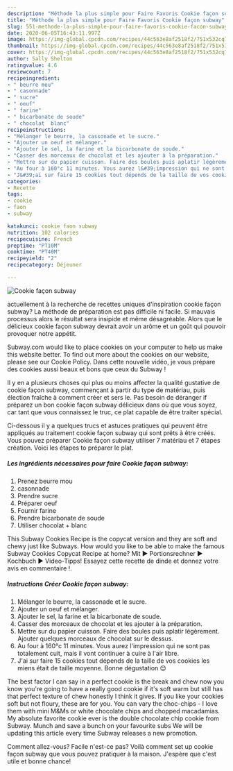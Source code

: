 ```yaml
---
description: "Méthode la plus simple pour Faire Favoris Cookie façon subway"
title: "Méthode la plus simple pour Faire Favoris Cookie façon subway"
slug: 551-methode-la-plus-simple-pour-faire-favoris-cookie-facon-subway
date: 2020-06-05T16:43:11.997Z
image: https://img-global.cpcdn.com/recipes/44c563e8af2518f2/751x532cq70/cookie-facon-subway-photo-principale-de-la-recette.jpg
thumbnail: https://img-global.cpcdn.com/recipes/44c563e8af2518f2/751x532cq70/cookie-facon-subway-photo-principale-de-la-recette.jpg
cover: https://img-global.cpcdn.com/recipes/44c563e8af2518f2/751x532cq70/cookie-facon-subway-photo-principale-de-la-recette.jpg
author: Sally Shelton
ratingvalue: 4.6
reviewcount: 7
recipeingredient:
- " beurre mou"
- " casonnade"
- " sucre"
- " oeuf"
- " farine"
- " bicarbonate de soude"
- " chocolat  blanc"
recipeinstructions:
- "Mélanger le beurre, la cassonade et le sucre."
- "Ajouter un oeuf et mélanger."
- "Ajouter le sel, la farine et la bicarbonate de soude."
- "Casser des morceaux de chocolat et les ajouter à la préparation."
- "Mettre sur du papier cuisson. Faire des boules puis aplatir légèrement. Ajouter quelques morceaux de chocolat sur le dessus."
- "Au four à 160°c 11 minutes. Vous aurez l&#39;impression qui ne sont pas totalement cuit, mais il vont continuer à cuire à l&#39;air libre."
- "J&#39;ai sur faire 15 cookies tout dépends de la taille de vos cookies les miens était de taille moyenne. Bonne dégustation 😊"
categories:
- Recette
tags:
- cookie
- faon
- subway

katakunci: cookie faon subway 
nutrition: 102 calories
recipecuisine: French
preptime: "PT10M"
cooktime: "PT40M"
recipeyield: "2"
recipecategory: Déjeuner

---
```



![Cookie façon subway](https://img-global.cpcdn.com/recipes/44c563e8af2518f2/751x532cq70/cookie-facon-subway-photo-principale-de-la-recette.jpg)

actuellement à la recherche de recettes uniques d'inspiration cookie façon subway? La méthode de préparation est pas difficile ni facile. Si mauvais processus alors le résultat sera insipide et même désagréable. Alors que le délicieux cookie façon subway devrait avoir un arôme et un goût qui pouvoir provoquer notre appétit.

Subway.com would like to place cookies on your computer to help us make this website better. To find out more about the cookies on our website, please see our Cookie Policy. Dans cette nouvelle vidéo, je vous prépare des cookies aussi beaux et bons que ceux du Subway !

Il y en a plusieurs choses qui plus ou moins affecter la qualité gustative de cookie façon subway, commençant à partir du type de matériau, puis élection fraîche à comment créer et sers le. Pas besoin de déranger if préparez un bon cookie façon subway délicieux dans où que vous soyez, car tant que vous connaissez le truc, ce plat capable de être traiter spécial.


Ci-dessous il y a quelques trucs et astuces pratiques qui peuvent être appliqués au traitement cookie façon subway qui sont prêts à être créés. Vous pouvez préparer Cookie façon subway utiliser 7 matériau et 7 étapes création. Voici les étapes to préparer le plat.

<!--inarticleads1-->

##### Les ingrédients nécessaires pour faire Cookie façon subway:

1. Prenez  beurre mou
1.   casonnade
1. Prendre  sucre
1. Préparer  oeuf
1. Fournir  farine
1. Prendre  bicarbonate de soude
1. Utiliser  chocolat + blanc


This Subway Cookies Recipe is the copycat version and they are soft and chewy just like Subways. How would you like to be able to make the famous Subway Cookies Copycat Recipe at home? Mit ► Portionsrechner ► Kochbuch ► Video-Tipps! Essayez cette recette de dinde et donnez votre avis en commentaire !. 

<!--inarticleads2-->

##### Instructions Créer Cookie façon subway:

1. Mélanger le beurre, la cassonade et le sucre.
1. Ajouter un oeuf et mélanger.
1. Ajouter le sel, la farine et la bicarbonate de soude.
1. Casser des morceaux de chocolat et les ajouter à la préparation.
1. Mettre sur du papier cuisson. Faire des boules puis aplatir légèrement. Ajouter quelques morceaux de chocolat sur le dessus.
1. Au four à 160°c 11 minutes. Vous aurez l&#39;impression qui ne sont pas totalement cuit, mais il vont continuer à cuire à l&#39;air libre.
1. J&#39;ai sur faire 15 cookies tout dépends de la taille de vos cookies les miens était de taille moyenne. Bonne dégustation 😊


The best factor I can say in a perfect cookie is the break and chew now you know you&#39;re going to have a really good cookie if it&#39;s soft warm but still has that perfect texture of chew honestly I think it gives. If you like your cookies soft but not floury, these are for you. You can vary the choc-chips - I love them with mini M&amp;Ms or white chocolate chips and chopped macadamias. My absolute favorite cookie ever is the double chocolate chip cookie from Subway. Munch and save a bunch on your favourite subs We will be updating this article every time Subway releases a new promotion. 


Comment allez-vous? Facile n'est-ce pas? Voilà comment set up cookie façon subway que vous pouvez pratiquer à la maison. J'espère que c'est utile et bonne chance!
